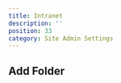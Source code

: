 ```yaml
---
title: Intranet
description: ''
position: 33
category: Site Admin Settings
---
```



## Add Folder

